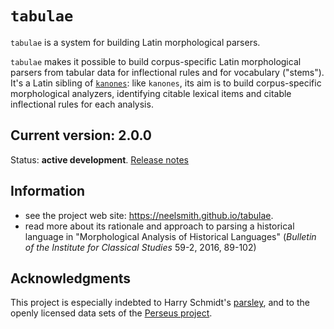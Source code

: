 # `tabulae` #

`tabulae` is a system for building Latin morphological parsers.

`tabulae` makes it possible to build corpus-specific Latin morphological parsers from tabular data for inflectional rules and for vocabulary ("stems").  It's a Latin sibling of [`kanones`](https://github.com/neelsmith/kanones):  like `kanones`, its aim is to build corpus-specific morphological analyzers, identifying citable lexical items and citable inflectional rules for each analysis.


## Current version: 2.0.0

Status:  **active development**. [Release notes](releases.md)


## Information

-   see the project web site: <https://neelsmith.github.io/tabulae>.
-   read more about its rationale and approach to parsing a historical language in "Morphological Analysis of Historical Languages" (*Bulletin of the Institute for Classical Studies* 59-2, 2016, 89-102)

## Acknowledgments

This project is especially indebted to Harry Schmidt's [parsley](https://github.com/goldibex/parsley-core), and to the openly licensed data sets of the [Perseus project](http://www.perseus.tufts.edu).
